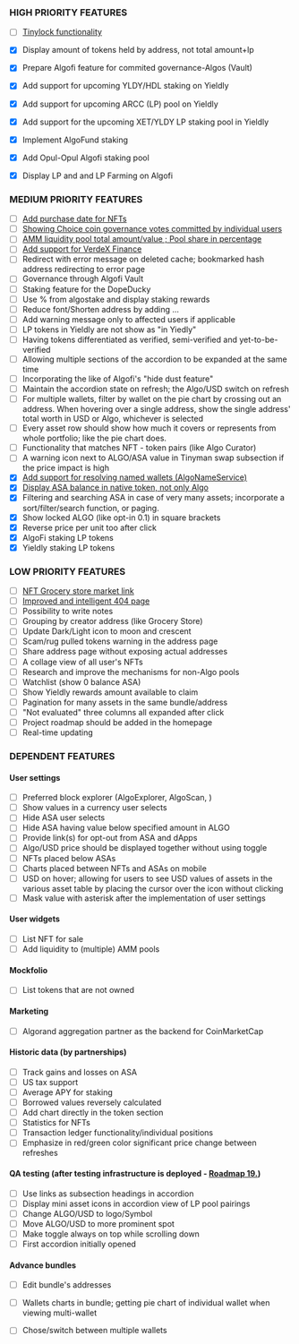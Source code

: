 ### HIGH PRIORITY FEATURES

- [ ] [Tinylock functionality](https://github.com/asastats/channel/issues/33)
- [x] Display amount of tokens held by address, not total amount+lp
- [x] Prepare Algofi feature for commited governance-Algos (Vault)
- [x] Add support for upcoming YLDY/HDL staking on Yieldly
- [x] Add support for upcoming ARCC (LP) pool on Yieldly
- [x] Add support for the upcoming XET/YLDY LP staking pool in Yieldly
- [x] Implement AlgoFund staking
- [x] Add Opul-Opul Algofi staking pool
- [x] Display LP and and LP Farming on Algofi


### MEDIUM PRIORITY FEATURES

- [ ] [Add purchase date for NFTs](https://github.com/asastats/channel/issues/17)
- [ ] [Showing Choice coin governance votes committed by individual users](https://github.com/asastats/channel/issues/24)
- [ ] [AMM liquidity pool total amount/value ; Pool share in percentage](https://github.com/asastats/channel/discussions/32)
- [ ] [Add support for VerdeX Finance](https://github.com/asastats/channel/issues/2)
- [ ] Redirect with error message on deleted cache; bookmarked hash address redirecting to error page
- [ ] Governance through Algofi Vault
- [ ] Staking feature for the DopeDucky
- [ ] Use % from algostake and display staking rewards
- [ ] Reduce font/Shorten address by adding ...
- [ ] Add warning message only to affected users if applicable
- [ ] LP tokens in Yieldly are not show as "in Yiedly"
- [ ] Having tokens differentiated as verified, semi-verified and yet-to-be-verified
- [ ] Allowing multiple sections of the accordion to be expanded at the same time
- [ ] Incorporating the like of Algofi's "hide dust feature"
- [ ] Maintain the accordion state on refresh; the Algo/USD switch on refresh 
- [ ] For multiple wallets, filter by wallet on the pie chart by crossing out an address. When hovering over a single address, show the single address' total worth in USD or Algo, whichever is selected 
- [ ] Every asset row should show how much it covers or represents from whole portfolio; like the pie chart does.
- [ ] Functionality that matches NFT - token pairs (like Algo Curator)
- [ ] A warning icon next to ALGO/ASA value in Tinyman swap subsection if the price impact is high
- [x] [Add support for resolving named wallets (AlgoNameService)](https://github.com/asastats/channel/issues/12)
- [x] [Display ASA balance in native token, not only Algo](https://github.com/asastats/channel/issues/16)
- [x] Filtering and searching ASA in case of very many assets; incorporate a sort/filter/search function, or paging.
- [x] Show locked ALGO (like opt-in 0.1) in square brackets
- [x] Reverse price per unit too after click
- [x] AlgoFi staking LP tokens
- [x] Yieldly staking LP tokens

### LOW PRIORITY FEATURES 

- [ ] [NFT Grocery store market link](https://github.com/asastats/channel/issues/13)
- [ ] [Improved and intelligent 404 page](https://github.com/asastats/channel/issues/15)
- [ ] Possibility to write notes
- [ ] Grouping by creator address (like Grocery Store)
- [ ] Update Dark/Light icon to moon and crescent
- [ ] Scam/rug pulled tokens warning in the address page
- [ ] Share address page without exposing actual addresses
- [ ] A collage view of all user's NFTs
- [ ] Research and improve the mechanisms for non-Algo pools
- [ ] Watchlist (show 0 balance ASA)
- [ ] Show Yieldly rewards amount available to claim
- [ ] Pagination for many assets in the same bundle/address
- [ ] "Not evaluated" three columns all expanded after click
- [ ] Project roadmap should be added in the homepage 
- [ ] Real-time updating

### DEPENDENT FEATURES

#### User settings

- [ ] Preferred block explorer (AlgoExplorer, AlgoScan, )
- [ ] Show values in a currency user selects
- [ ] Hide ASA user selects
- [ ] Hide ASA having value below specified amount in ALGO
- [ ] Provide link(s) for opt-out from ASA and dApps
- [ ] Algo/USD price should be displayed together without using toggle
- [ ] NFTs placed below ASAs
- [ ] Charts placed between NFTs and ASAs on mobile
- [ ] USD on hover; allowing for users to see USD values of assets in the various asset table by placing the cursor over the icon without clicking
- [ ] Mask value with asterisk after the implementation of user settings 

#### User widgets

- [ ] List NFT for sale
- [ ] Add liquidity to (multiple) AMM pools

#### Mockfolio

- [ ] List tokens that are not owned

#### Marketing

- [ ] Algorand aggregation partner as the backend for CoinMarketCap

#### Historic data (by partnerships)

- [ ] Track gains and losses on ASA
- [ ] US tax support
- [ ] Average APY for staking
- [ ] Borrowed values reversely calculated 
- [ ] Add chart directly in the token section
- [ ] Statistics for NFTs
- [ ] Transaction ledger functionality/individual positions
- [ ] Emphasize in red/green color significant price change between refreshes

#### QA testing (after testing infrastructure is deployed - [Roadmap 19.](https://github.com/asastats/docs/blob/main/roadmap.md))

- [ ] Use links as subsection headings in accordion
- [ ] Display mini asset icons in accordion view of LP pool pairings
- [ ] Change ALGO/USD to logo/Symbol
- [ ] Move ALGO/USD to more prominent spot
- [ ] Make toggle always on top while scrolling down
- [ ] First accordion initially opened

#### Advance bundles

- [ ] Edit bundle's addresses
- [ ] Wallets charts in bundle; getting pie chart of individual wallet when viewing multi-wallet 
- [ ] Chose/switch between multiple wallets


